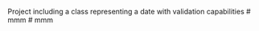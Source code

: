 Project including a class representing a date with validation capabilities
#   m m m  
 #   m m m  
 